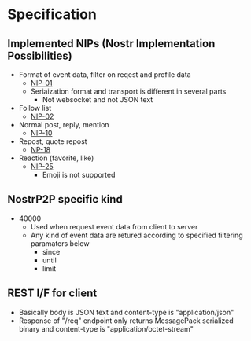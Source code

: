 # Specification
## Implemented NIPs (Nostr Implementation Possibilities)
- Format of event data, filter on reqest and profile data
  - [NIP-01](https://github.com/nostr-protocol/nips/blob/master/01.md)
  - Seriaization format and transport is different in several parts
    - Not websocket and not JSON text
- Follow list
  - [NIP-02](https://github.com/nostr-protocol/nips/blob/5c796c19fd6330628a0b328bfcf5270cb2bc3aff/02.md)
- Normal post, reply, mention
  - [NIP-10](https://github.com/nostr-protocol/nips/blob/5c796c19fd6330628a0b328bfcf5270cb2bc3aff/10.md) 
- Repost, quote repost
  - [NP-18](https://github.com/nostr-protocol/nips/blob/5c796c19fd6330628a0b328bfcf5270cb2bc3aff/18.md)
- Reaction (favorite, like)
  - [NIP-25](https://github.com/nostr-protocol/nips/blob/5c796c19fd6330628a0b328bfcf5270cb2bc3aff/25.md)
    - Emoji is not supported

 ## NostrP2P specific kind
 - 40000
   - Used when request event data from client to server
   - Any kind of event data are retured according to specified filtering paramaters below
     - since
     - until
     - limit

## REST I/F for client
- Basically body is JSON text and content-type is "application/json"
- Response of "/req" endpoint only returns MessagePack serialized binary and content-type is "application/octet-stream"
